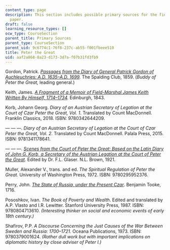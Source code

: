 ```yaml
---
content_type: page
description: This section includes possible primary sources for the final research
  paper.
draft: false
learning_resource_types: []
ocw_type: CourseSection
parent_title: Primary Sources
parent_type: CourseSection
parent_uid: 9c6774c1-76f8-237c-ab55-f001fbeee510
title: Peter the Great
uid: aaf2a868-8a23-d173-3d7a-f07b31fd3fb9
---
```

Gordon, Patrick. [*Passages from the Diary of General Patrick Gordon of Auchleuchries: A.D. 1635–A.D. 1699*](https://www.google.com/books/edition/Passages_from_the_Diary_of_General_Patri/VoRpAAAAcAAJ?hl=en&gbpv=1)*.* The Spalding Club, 1859. (*Buddy of Peter the Great,* leading general.)

Keith, James. [*A Fragment of a Memoir of Field-Marshal James Keith Written By Himself, 1714–1734*](https://www.google.com/books/edition/A_Fragment_of_a_Memoir_Written_by_Himsel/wCZXAAAAcAAJ?hl=en&gbpv=1)*.* Edinburgh, 1843.

Korb, Johann Georg. *Diary of an Austrian Secretary of Legation at the Court of Czar Peter the Great, Vol. 1*. Translated by Count MacDonnell. Franklin Classics, 2018. ISBN: 9780342644209.

— — —. *Diary of an Austrian Secretary of Legation at the Court of Czar Peter the Great, Vol. 2*. Translated by Count MacDonnell. Palala Press, 2015. ISBN: 9781341178641.

— — —. [*Scenes from the Court of Peter the Great: Based on the Latin Diary of John G. Korb, a Secretary of the Austrian Legation at the Court of Peter the Great*](https://www.google.com/books/edition/Scenes_from_the_Court_of_Peter_the_Great/tlxpAAAAMAAJ?hl=en&gbpv=1). Edited by Dr. F.L. Glaser. N.L. Brown, 1921.

Muller, Alexander V., trans. and ed. *The Spiritual Regulation of Peter the Great.* University of Washington Press, 1972. ISBN: 9780295952376.

Perry, John. [*The State of Russia, under the Present Czar*](https://www.google.com/books/edition/The_State_of_Russia_Under_the_Present_Cz/bWxAAQAAMAAJ?hl=en&gbpv=1). Benjamin Tooke, 1716.

Pososhkov, Ivan. *The Book of Poverty and Wealth*. Edited and translated by A.P. Vlasto and I.R. Lewitter. Stanford University Press, 1987. ISBN: 9780804713610. *(Interesting thinker on social and economic events of early 18th century.)*

Shafirov, P.P. *A Discourse Concerning the Just Causes of the War Between Sweden and Russia: 1700–1721.* Oceana Publications, 1973. ISBN: 9780379001624. *(Rather dull work but with important implications on diplomatic history by close adviser of Peter I.)*
